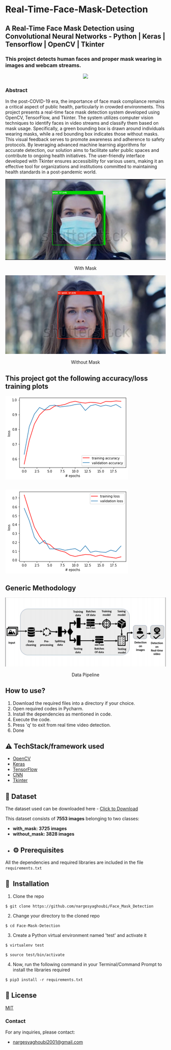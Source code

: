 # Real-Time-Face-Mask-Detection
## A Real-Time Face Mask Detection using Convolutional Neural Networks - Python | Keras | Tensorflow | OpenCV | Tkinter

### This project detects human faces and proper mask wearing in images and webcam streams.

<p align="center">
  <img src="https://github.com/nargesyaghoubi/Face_Mask_Detection/blob/main/Images/mask.gif" />
</p>


### Abstract

In the post-COVID-19 era, the importance of face mask compliance remains a critical aspect of public health, particularly in crowded environments. This project presents a real-time face mask detection system developed using OpenCV, TensorFlow, and Tkinter. The system utilizes computer vision techniques to identify faces in video streams and classify them based on mask usage. Specifically, a green bounding box is drawn around individuals wearing masks, while a red bounding box indicates those without masks. This visual feedback serves to promote awareness and adherence to safety protocols. By leveraging advanced machine learning algorithms for accurate detection, our solution aims to facilitate safer public spaces and contribute to ongoing health initiatives. The user-friendly interface developed with Tkinter ensures accessibility for various users, making it an effective tool for organizations and institutions committed to maintaining health standards in a post-pandemic world.



<p align="center">
  <img src="https://github.com/nargesyaghoubi/Face_Mask_Detection/blob/main/Images/withmask.png" />
</p>
<p align=center> 
 With Mask
</p>

<p align="center">
  <img src="https://github.com/nargesyaghoubi/Face_Mask_Detection/blob/main/Images/withoutmask.png" />
</p>
<p align=center> 
Without Mask
</p>



## This project got the following accuracy/loss training  plots
![](https://github.com/nargesyaghoubi/Face_Mask_Detection/blob/main/Images/accuracy.png)
##          
![](https://github.com/nargesyaghoubi/Face_Mask_Detection/blob/main/Images/loss.png)


## Generic Methodology
<p align="center">
  <img src="https://github.com/nargesyaghoubi/Face_Mask_Detection/blob/main/Images/block_diagram.png" />
</p>
<p align=center> 
 Data Pipeline
</p>


## How to use?
1. Download the required files into a directory if your choice.
2. Open required codes in Pycharm.  
3. Install the dependencies as mentioned in code.
4. Execute the code.
5. Press 'q' to exit from real time video detection.
6. Done

## :warning: TechStack/framework used
- [OpenCV](https://opencv.org/)
- [Keras](https://keras.io/)
- [TensorFlow](https://www.tensorflow.org/)
- [CNN](https://en.wikipedia.org/wiki/Convolutional_neural_network)
- [Tkinter](https://docs.python.org/3/library/tkinter.html)

 
## :file_folder: Dataset
The dataset used can be downloaded here - [Click to Download](https://drive.google.com/drive/folders/1rmuer0pxH11o-fJ8Dl9QYLpGX0iPRaZO?usp=drive_link)

This dataset consists of __7553 images__ belonging to two classes:
*	__with_mask: 3725 images__
*	__without_mask: 3828 images__
  

- ## :gear: Prerequisites

All the dependencies and required libraries are included in the file <code>requirements.txt</code> 

## 🚀&nbsp; Installation
1. Clone the repo
```
$ git clone https://github.com/nargesyaghoubi/Face_Mask_Detection
```

2. Change your directory to the cloned repo 
```
$ cd Face-Mask-Detection
```

3. Create a Python virtual environment named 'test' and activate it
```
$ virtualenv test
```
```
$ source test/bin/activate
```

4. Now, run the following command in your Terminal/Command Prompt to install the libraries required
```
$ pip3 install -r requirements.txt
```

 ## :eyes: License
[MIT](https://github.com/nargesyaghoubi/Face_Mask_Detection/blob/main/LICENSE)


### Contact
For any inquiries, please contact:
- nargesyaghoubi2001@gmail.com
